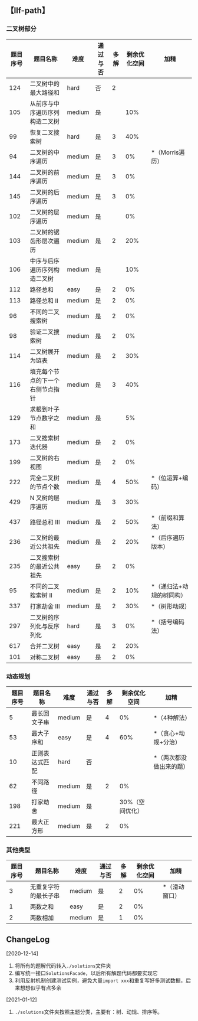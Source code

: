 ## 【llf-path】

### 二叉树部分

| 题目序号 | 题目名称 | 难度 | 通过与否 | 多解 | 剩余优化空间 | 加精 |
| -- | -- | -- | -- | -- | -- | -- | 
| 124 | 二叉树中的最大路径和 | hard | 否 | 2 | |  |
| 105 | 从前序与中序遍历序列构造二叉树 | medium | 是 | | 10% | |
| 99 |  恢复二叉搜索树 | hard | 是 | 3 | 40% | |
| 94 | 二叉树的中序遍历 | medium | 是 | 3 | 0% | *（Morris遍历） |
| 144 | 二叉树的前序遍历 | medium | 是 | 3 | 0% | |
| 145 | 二叉树的后序遍历 | medium | 是 | 3 | 0% | | 
| 102 | 二叉树的层序遍历 | medium | 是 |  | 0% | |
| 103 | 二叉树的锯齿形层次遍历 | medium | 是 | 2 | 20% |  |
| 106 | 中序与后序遍历序列构造二叉树 | medium | 是 |  | 10% | |
| 112 | 路径总和 | easy | 是 | 2 | 0% | |
| 113 | 路径总和 II | medium | 是 | 2 | 0% | |
| 96 | 不同的二叉搜索树 | medium | 是 | 2 | 0% | |
| 98 | 验证二叉搜索树 | medium | 是 | 2 | 0% |  |
| 114 | 二叉树展开为链表 | medium | 是 | 2 | 30% |  |
| 116 | 填充每个节点的下一个右侧节点指针 | medium | 是 | 3 | 40% | |
| 129 | 求根到叶子节点数字之和 | medium | 是 |  | 5% | |
| 173 | 二叉搜索树迭代器 | medium | 是 | 2 | 0% | |
| 199 | 二叉树的右视图 | medium | 是 | 2 | 0% | |
| 222 | 完全二叉树的节点个数 | medium | 是 | 4 | 50% | *（位运算+编码） |
| 429 | N 叉树的层序遍历 | medium | 是 | 3 | 30% | |
| 437 | 路径总和 III | medium | 是 | 2 | 50% | *（前缀和算法） |
| 236 | 二叉树的最近公共祖先 | medium | 是 | 2 | 20% | *（后序遍历版本） |
| 235 | 二叉搜索树的最近公共祖先 | easy | 是 | 2 | 0% | |
| 95 | 不同的二叉搜索树 II | medium | 是 | 2 | 10% | *（递归法+动规的树同构） |
| 337 | 打家劫舍 III | medium | 是 | 2 | 30% | *（树形动规） |
| 297 | 二叉树的序列化与反序列化 | hard | 是 | 3 | 0% |  *（括号编码法） |
| 617 | 合并二叉树 | easy | 是 | 2 | 20% | |
| 101 | 对称二叉树 | easy | 是 | 2 | 0% | | 

### 动态规划

| 题目序号 | 题目名称 | 难度 | 通过与否 | 多解 | 剩余优化空间 | 加精 |
| -- | -- | -- | -- | -- | -- | -- | 
| 5 | 最长回文子串 | medium | 是 | 4 | 0% | *（4种解法） |
| 53 | 最大子序和 | easy | 是 | 4 | 60% | *（贪心+动规+分治）|
| 10 | 正则表达式匹配 | hard | 否 |  |  | *（两次都没做出来的题）|
| 62 | 不同路径 | medium | 是 | 2 | 0% | |
| 198 | 打家劫舍 | medium | 是 | | 30%（空间优化） | |
| 221 | 最大正方形 | medium | 是 | 2 | 0% | |

### 其他类型
| 题目序号 | 题目名称 | 难度 | 通过与否 | 多解 | 剩余优化空间 | 加精 |
| -- | -- | -- | -- | -- | -- | -- | 
| 3 | 无重复字符的最长子串 | medium | 是 | 2 | 0% | *（滑动窗口）|
| 1 | 两数之和 | easy | 是 | 2 | 0% | | 
| 2 | 两数相加 | medium | 是 | 1 | 0% | |

## ChangeLog

[2020-12-14] 
1. 将所有的题解代码转入`./solutions`文件夹
2. 编写统一接口`SolutionsFacade`，以后所有解题代码都要实现它
3. 利用反射机制创建测试实例，避免大量`import xxx`和重复写好多测试数据，后来想想似乎有点多余

[2021-01-12] 
1. `./solutions`文件夹按照主题分类，主要有：树、动规、排序等。